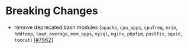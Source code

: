 <!--
---
title: "Breaking Changes"
custom_edit_url: https://github.com/netdata/netdata/edit/master/BREAKING_CHANGES.md
---
-->

# Breaking Changes

-   remove deprecated bash modules (`apache`, `cpu_apps`, `cpufreq`, `exim`, `hddtemp`, `load_average`, `mem_apps`, `mysql`, `nginx`, `phpfpm`, `postfix`, `squid`, `tomcat`) [[#7962](https://github.com/netdata/netdata/pull/7962)]
